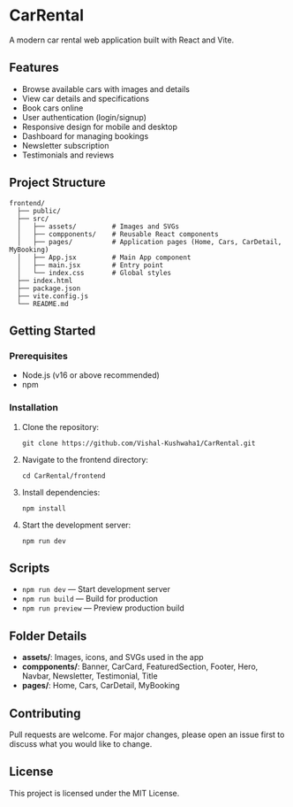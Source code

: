 # CarRental

A modern car rental web application built with React and Vite.

## Features
- Browse available cars with images and details
- View car details and specifications
- Book cars online
- User authentication (login/signup)
- Responsive design for mobile and desktop
- Dashboard for managing bookings
- Newsletter subscription
- Testimonials and reviews

## Project Structure
```
frontend/
  ├── public/
  ├── src/
  │   ├── assets/         # Images and SVGs
  │   ├── compponents/    # Reusable React components
  │   ├── pages/          # Application pages (Home, Cars, CarDetail, MyBooking)
  │   ├── App.jsx         # Main App component
  │   ├── main.jsx        # Entry point
  │   └── index.css       # Global styles
  ├── index.html
  ├── package.json
  ├── vite.config.js
  └── README.md
```

## Getting Started

### Prerequisites
- Node.js (v16 or above recommended)
- npm

### Installation
1. Clone the repository:
   ```
   git clone https://github.com/Vishal-Kushwaha1/CarRental.git
   ```
2. Navigate to the frontend directory:
   ```
   cd CarRental/frontend
   ```
3. Install dependencies:
   ```
   npm install
   ```
4. Start the development server:
   ```
   npm run dev
   ```

## Scripts
- `npm run dev` — Start development server
- `npm run build` — Build for production
- `npm run preview` — Preview production build

## Folder Details
- **assets/**: Images, icons, and SVGs used in the app
- **compponents/**: Banner, CarCard, FeaturedSection, Footer, Hero, Navbar, Newsletter, Testimonial, Title
- **pages/**: Home, Cars, CarDetail, MyBooking

## Contributing
Pull requests are welcome. For major changes, please open an issue first to discuss what you would like to change.

## License
This project is licensed under the MIT License.
